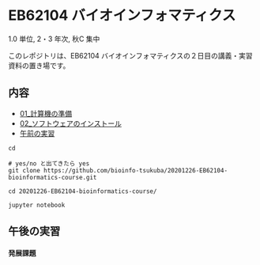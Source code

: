 # EB62104 バイオインフォマティクス
1.0 単位, 2・3 年次, 秋C 集中

このレポジトリは、EB62104 バイオインフォマティクスの２日目の講義・実習資料の置き場です。

## 内容

- [01_計算機の準備](01_計算機の準備.md)
- [02_ソフトウェアのインストール](02_ソフトウェアのインストール.md)
- [午前の実習](tutorial)


```
cd

# yes/no と出てきたら yes
git clone https://github.com/bioinfo-tsukuba/20201226-EB62104-bioinformatics-course.git

cd 20201226-EB62104-bioinformatics-course/

jupyter notebook
```

## 午後の実習





#### 発展課題

